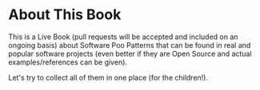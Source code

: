 # About This Book 

This is a Live Book (pull requests will be accepted and included on an ongoing basis) about Software Poo Patterns that can be found in real and popular software projects (even better if they are Open Source and actual examples/references can be given). 

Let's try to collect all of them in one place (for the children!).
